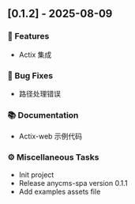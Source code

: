 ## [0.1.2] - 2025-08-09

### 🚀 Features

- Actix 集成

### 🐛 Bug Fixes

- 路径处理错误

### 📚 Documentation

- Actix-web 示例代码

### ⚙️ Miscellaneous Tasks

- Init project
- Release anycms-spa version 0.1.1
- Add examples assets file
